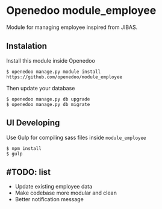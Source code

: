 # Openedoo module_employee

Module for managing employee inspired from JIBAS.

## Instalation

Install this module inside Openedoo
```
$ openedoo manage.py module install https://github.com/openedoo/module_employee
```
Then update your database
```
$ openedoo manage.py db upgrade
$ openedoo manage.py db migrate
```

## UI Developing
Use Gulp for compiling sass files inside `module_employee`
```
$ npm install
$ gulp
```

## #TODO: list
* Update existing employee data
* Make codebase more modular and clean
* Better notification message
